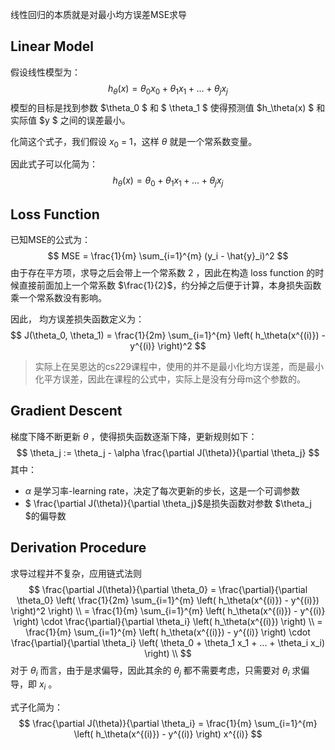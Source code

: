 线性回归的本质就是对最小均方误差MSE求导



## Linear Model

假设线性模型为：
$$
h_\theta(x) = \theta_0 x_0 + \theta_1 x_1 + ... + \theta_j x_j
$$
模型的目标是找到参数 $\theta_0 $ 和 $ \theta_1 $ 使得预测值 $h_\theta(x) $ 和实际值 $y $ 之间的误差最小。



化简这个式子，我们假设 $x_0$ = 1，这样 $\theta$ 就是一个常系数变量。 

因此式子可以化简为：
$$
h_\theta(x) = \theta_0 + \theta_1 x_1 + ... + \theta_j x_j
$$


## Loss Function

已知MSE的公式为：
$$
MSE = \frac{1}{m} \sum_{i=1}^{m} (y_i - \hat{y}_i)^2
$$
由于存在平方项，求导之后会带上一个常系数 2 ，因此在构造 loss function 的时候直接前面加上一个常系数 $\frac{1}{2}$，约分掉之后便于计算，本身损失函数乘一个常系数没有影响。

因此， 均方误差损失函数定义为：
$$
J(\theta_0, \theta_1) = \frac{1}{2m} \sum_{i=1}^{m} \left( h_\theta(x^{(i)}) - y^{(i)} \right)^2
$$




>实际上在吴恩达的cs229课程中，使用的并不是最小化均方误差，而是最小化平方误差，因此在课程的公式中，实际上是没有分母m这个参数的。





## Gradient Descent

梯度下降不断更新 $\theta$ ，使得损失函数逐渐下降，更新规则如下：
$$
\theta_j := \theta_j - \alpha \frac{\partial J(\theta)}{\partial \theta_j}
$$
其中： 

- $\alpha$  是学习率-learning rate，决定了每次更新的步长，这是一个可调参数
- $ \frac{\partial J(\theta)}{\partial \theta_j}$是损失函数对参数 $\theta_j $的偏导数





## Derivation Procedure

求导过程并不复杂，应用链式法则
$$
\frac{\partial J(\theta)}{\partial \theta_0} = \frac{\partial}{\partial \theta_0} \left( \frac{1}{2m} \sum_{i=1}^{m} \left( h_\theta(x^{(i)}) - y^{(i)}) \right)^2 \right) \\
  = \frac{1}{m} \sum_{i=1}^{m} \left( h_\theta(x^{(i)}) - y^{(i)} \right) \cdot \frac{\partial}{\partial \theta_i} \left( h_\theta(x^{(i)}) \right) \\
  = \frac{1}{m} \sum_{i=1}^{m} \left( h_\theta(x^{(i)}) - y^{(i)} \right) \cdot \frac{\partial}{\partial \theta_i} \left( \theta_0 + \theta_1 x_1 + ... + \theta_i x_i) \right) \\
$$
对于 $\theta_i$ 而言，由于是求偏导，因此其余的 $\theta_j$ 都不需要考虑，只需要对 $\theta_i$ 求偏导，即 $x_i$ 。

式子化简为：
$$
\frac{\partial J(\theta)}{\partial \theta_i} = \frac{1}{m} \sum_{i=1}^{m} \left( h_\theta(x^{(i)}) - y^{(i)} \right) x^{(i)}
$$
 






